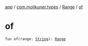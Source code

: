 [app](../../index.md) / [com.molikuner.types](../index.md) / [Range](index.md) / [of](./of.md)

# of

`fun of(range: `[`String`](https://kotlinlang.org/api/latest/jvm/stdlib/kotlin/-string/index.html)`): `[`Range`](index.md)